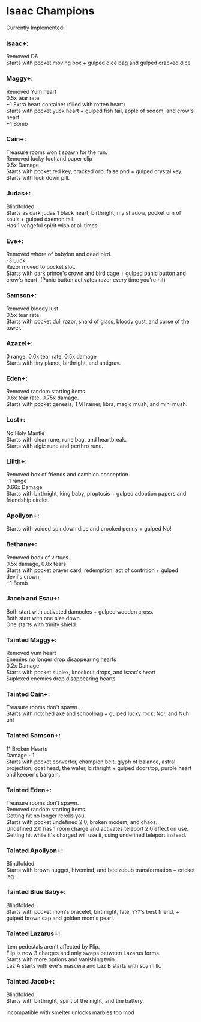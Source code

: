 # Isaac Champions

Currently Implemented:

### Isaac+: 
Removed D6  
Starts with pocket moving box + gulped dice bag and gulped cracked dice  

### Maggy+:
Removed Yum heart  
0.5x tear rate  
+1 Extra heart container (filled with rotten heart)  
Starts with pocket yuck heart + gulped fish tail, apple of sodom, and crow's heart.  
+1 Bomb  

### Cain+:
Treasure rooms won't spawn for the run.  
Removed lucky foot and paper clip  
0.5x Damage  
Starts with pocket red key, cracked orb, false phd + gulped crystal key.  
Starts with luck down pill.  

### Judas+:
Blindfolded  
Starts as dark judas 1 black heart, birthright, my shadow, pocket urn of souls + gulped daemon tail.  
Has 1 vengeful spirit wisp at all times.  

### Eve+:
Removed whore of babylon and dead bird.  
-3 Luck  
Razor moved to pocket slot.  
Starts with dark prince's crown and bird cage + gulped panic button and crow's heart. (Panic button activates razor every time you're hit)  

### Samson+:  
Removed bloody lust  
0.5x tear rate.  
Starts with pocket dull razor, shard of glass, bloody gust, and curse of the tower.  

### Azazel+:
0 range, 0.6x tear rate, 0.5x damage  
Starts with tiny planet, birthright, and antigrav.  

### Eden+:
Removed random starting items.  
0.6x tear rate, 0.75x damage.  
Starts with pocket genesis, TMTrainer, libra, magic mush, and mini mush.  

### Lost+:
No Holy Mantle  
Starts with clear rune, rune bag, and heartbreak.  
Starts with algiz rune and perthro rune. 

### Lilith+:
Removed box of friends and cambion conception.  
-1 range  
0.66x Damage  
Starts with birthright, king baby, proptosis + gulped adoption papers and friendship circlet.  

### Apollyon+:
Starts with voided spindown dice and crooked penny + gulped No!  

### Bethany+:
Removed book of virtues.  
0.5x damage, 0.8x tears  
Starts with pocket prayer card, redemption, act of contrition + gulped devil's crown.   
+1 Bomb  

### Jacob and Esau+:
Both start with activated damocles + gulped wooden cross.  
Both start with one size down.  
One starts with trinity shield.  

### Tainted Maggy+:
Removed yum heart  
Enemies no longer drop disappearing hearts  
0.2x Damage  
Starts with pocket suplex, knockout drops, and isaac's heart  
Suplexed enemies drop disappearing hearts  

### Tainted Cain+: 
Treasure rooms don't spawn.  
Starts with notched axe and schoolbag + gulped lucky rock, No!, and Nuh uh!  

### Tainted Samson+:
11 Broken Hearts  
Damage - 1  
Starts with pocket converter, champion belt, glyph of balance, astral projection, goat head, the wafer, birthright + gulped doorstop, purple heart and keeper's bargain.  

### Tainted Eden+:
Treasure rooms don't spawn.  
Removed random starting items.  
Getting hit no longer rerolls you.  
Starts with pocket undefined 2.0, broken modem, and chaos.  
Undefined 2.0 has 1 room charge and activates teleport 2.0 effect on use. Getting hit while it's charged will use it, using undefined teleport instead.  

### Tainted Apollyon+: 
Blindfolded  
Starts with brown nugget, hivemind, and beelzebub transformation + cricket leg.  

### Tainted Blue Baby+:
Blindfolded.  
Starts with pocket mom's bracelet, birthright, fate, ???'s best friend, + gulped brown cap and golden mom's pearl.  

### Tainted Lazarus+:
Item pedestals aren't affected by Flip.  
Flip is now 3 charges and only swaps between Lazarus forms.  
Starts with more options and vanishing twin.  
Laz A starts with eve's mascera and Laz B starts with soy milk.  

### Tainted Jacob+:
Blindfolded  
Starts with birthright, spirit of the night, and the battery.  


Incompatible with smelter unlocks marbles too mod  

